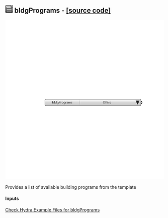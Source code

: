 ## ![](../../images/icons/bldgPrograms.png) bldgPrograms - [[source code]](https://github.com/ladybug-tools/honeybee-legacy/tree/master/src/Honeybee_bldgPrograms.py)

![](../../images/components/bldgPrograms.png)

Provides a list of available building programs from the template

#### Inputs


[Check Hydra Example Files for bldgPrograms](https://hydrashare.github.io/hydra/index.html?keywords=Honeybee_bldgPrograms)